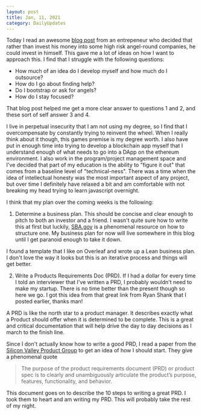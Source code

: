 ```yaml
---
layout: post
title: Jan, 11, 2021
category: DailyUpdates
---
```

Today I read an awesome [blog post](https://medium.com/the-pioneers/how-i-built-and-launched-a-saas-company-for-less-than-40k-dd2775ce6bb1) from an entrepeneur who decided that rather than invest his money into some high risk angel-round companies, he could invest in himself. This gave me a lot of ideas on how I want to approach this. I find that I struggle with the following questions: 
- How much of an idea do I develop myself and how much do I outsource?
- How do I go about finding help?
- Do I bootstrap or ask for angels?
- How do I stay focused?

That blog post helped me get a more clear answer to questions 1 and 2, and these sort of self answer 3 and 4. 

I live in perpetual insecurity that I am not using my degree, so I find that I overcompensate by constantly trying to reinvent the wheel. When I really think about it though, this games premise is my degree worth. I also have put in enough time into trying to develop a blockchain app myself that I understand enough of what needs to go into a DApp on the ethereum environment. I also work in the program/project management space and I've decided that part of my education is the ability to "figure it out" that comes from a baseline level of "technical-ness". There was a time when the idea of intellectual honesty was the most important aspect of any project, but over time I definitely have relaxed a bit and am comfortable with not breaking my head trying to learn javascript overnight.

 I think that my plan over the coming weeks is the following:

1. Determine a business plan. This should be concise and clear enough to pitch to both an investor and a friend. I wasn't quite sure how to write this at first but luckily, [SBA.gov](https://www.sba.gov/business-guide/plan-your-business/write-your-business-plan) is a phenomenal resource on how to structure one. My business plan for now will live somewhere in this blog until I get paranoid enough to take it down.

I found a template that I like on Overleaf and wrote up a Lean business plan. I don't love the way it looks but this is an iterative process and things will get better.

2. Write a Products Requirements Doc (PRD). If I had a dollar for every time I told an interviewer that I've written a PRD, I probably wouldn't need to make my startup. There is no time better than the present though so here we go. I got this idea from that great link from Ryan Shank that I posted earlier, thanks man!

A PRD is like the north star to a product manager. It describes exactly what a Product should offer when it is determined to be complete. This is a great and critical documentation that will help drive the day to day decisions as I march to the finish line. 

Since I don't actually know how to write a good PRD, I read a paper from the [Silicon Valley Product Group](https://svpg.com/assets/Files/goodprd.pdf) to get an idea of how I should start. They give a phenomenal quote 
>The purpose of the product requirements document (PRD) or product spec is to clearly and unambiguously articulate the product’s purpose, features, functionality, and behavior.

This document goes on to describe the 10 steps to writing a great PRD. I took them to heart and am writing my PRD. This will probably take the rest of my night.



